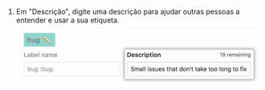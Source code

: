 1. Em "Descrição", digite uma descrição para ajudar outras pessoas a entender e usar a sua etiqueta. ![Campo para digitar uma descrição da etiqueta](/assets/images/help/issues/label-description-field.png)
